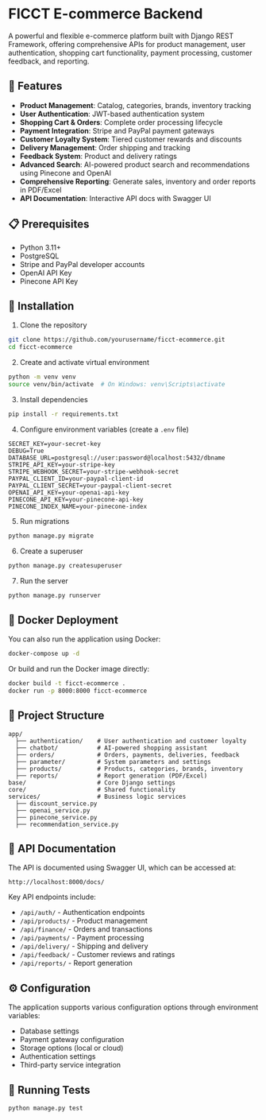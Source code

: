 # FICCT E-commerce Backend

A powerful and flexible e-commerce platform built with Django REST Framework, offering comprehensive APIs for product management, user authentication, shopping cart functionality, payment processing, customer feedback, and reporting.

## 🚀 Features

- **Product Management**: Catalog, categories, brands, inventory tracking
- **User Authentication**: JWT-based authentication system
- **Shopping Cart & Orders**: Complete order processing lifecycle
- **Payment Integration**: Stripe and PayPal payment gateways
- **Customer Loyalty System**: Tiered customer rewards and discounts
- **Delivery Management**: Order shipping and tracking
- **Feedback System**: Product and delivery ratings
- **Advanced Search**: AI-powered product search and recommendations using Pinecone and OpenAI
- **Comprehensive Reporting**: Generate sales, inventory and order reports in PDF/Excel
- **API Documentation**: Interactive API docs with Swagger UI

## 📋 Prerequisites

- Python 3.11+
- PostgreSQL
- Stripe and PayPal developer accounts
- OpenAI API Key
- Pinecone API Key

## 🔧 Installation

1. Clone the repository
```bash
git clone https://github.com/yourusername/ficct-ecommerce.git
cd ficct-ecommerce
```

2. Create and activate virtual environment
```bash
python -m venv venv
source venv/bin/activate  # On Windows: venv\Scripts\activate
```

3. Install dependencies
```bash
pip install -r requirements.txt
```

4. Configure environment variables (create a `.env` file)
```
SECRET_KEY=your-secret-key
DEBUG=True
DATABASE_URL=postgresql://user:password@localhost:5432/dbname
STRIPE_API_KEY=your-stripe-key
STRIPE_WEBHOOK_SECRET=your-stripe-webhook-secret
PAYPAL_CLIENT_ID=your-paypal-client-id
PAYPAL_CLIENT_SECRET=your-paypal-client-secret
OPENAI_API_KEY=your-openai-api-key
PINECONE_API_KEY=your-pinecone-api-key
PINECONE_INDEX_NAME=your-pinecone-index
```

5. Run migrations
```bash
python manage.py migrate
```

6. Create a superuser
```bash
python manage.py createsuperuser
```

7. Run the server
```bash
python manage.py runserver
```

## 🐳 Docker Deployment

You can also run the application using Docker:

```bash
docker-compose up -d
```

Or build and run the Docker image directly:

```bash
docker build -t ficct-ecommerce .
docker run -p 8000:8000 ficct-ecommerce
```

## 📁 Project Structure

```
app/
  ├── authentication/    # User authentication and customer loyalty
  ├── chatbot/           # AI-powered shopping assistant
  ├── orders/            # Orders, payments, deliveries, feedback
  ├── parameter/         # System parameters and settings
  ├── products/          # Products, categories, brands, inventory
  ├── reports/           # Report generation (PDF/Excel)
base/                    # Core Django settings
core/                    # Shared functionality
services/                # Business logic services
  ├── discount_service.py
  ├── openai_service.py
  ├── pinecone_service.py
  ├── recommendation_service.py
```

## 🔌 API Documentation

The API is documented using Swagger UI, which can be accessed at:

```
http://localhost:8000/docs/
```

Key API endpoints include:

- `/api/auth/` - Authentication endpoints
- `/api/products/` - Product management
- `/api/finance/` - Orders and transactions
- `/api/payments/` - Payment processing
- `/api/delivery/` - Shipping and delivery
- `/api/feedback/` - Customer reviews and ratings
- `/api/reports/` - Report generation

## ⚙️ Configuration

The application supports various configuration options through environment variables:

- Database settings
- Payment gateway configuration
- Storage options (local or cloud)
- Authentication settings
- Third-party service integration

## 🧪 Running Tests

```bash
python manage.py test
```
